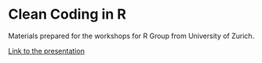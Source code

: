 # Clean Coding in R

Materials prepared for the workshops for R Group from University of Zurich.

[Link to the presentation](https://docs.google.com/presentation/d/1bQ6A42AVQzH2k2EJ_UTYUPIQTaY0LdvV66RDaD1nnU8/edit?usp=sharing)
